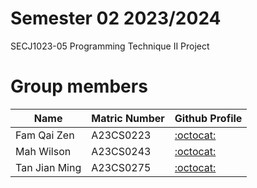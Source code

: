 # Semester 02 2023/2024 
SECJ1023-05 Programming Technique II Project

# Group members

| Name          | Matric Number  | Github Profile                            |
|---------------|----------------|-------------------------------------------|
| Fam Qai Zen   | A23CS0223      |[:octocat:](https://github.com/FamQaiZen)  |
| Mah Wilson    | A23CS0243      |[:octocat:](https://github.com/MahWilson)  |
| Tan Jian Ming | A23CS0275      |[:octocat:](https://github.com/Jianming03) |
